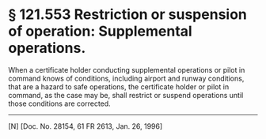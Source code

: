 # § 121.553   Restriction or suspension of operation: Supplemental operations.

When a certificate holder conducting supplemental operations or pilot in command knows of conditions, including airport and runway conditions, that are a hazard to safe operations, the certificate holder or pilot in command, as the case may be, shall restrict or suspend operations until those conditions are corrected.



---

[N] [Doc. No. 28154, 61 FR 2613, Jan. 26, 1996]




